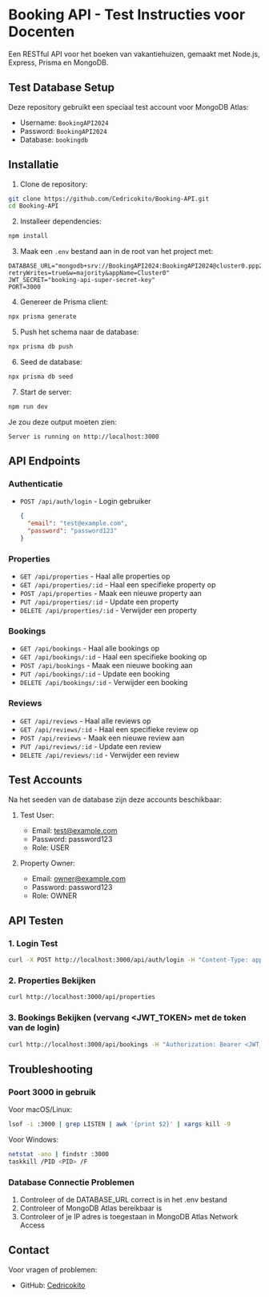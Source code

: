 # Booking API - Test Instructies voor Docenten

Een RESTful API voor het boeken van vakantiehuizen, gemaakt met Node.js, Express, Prisma en MongoDB.

## Test Database Setup

Deze repository gebruikt een speciaal test account voor MongoDB Atlas:
- Username: `BookingAPI2024`
- Password: `BookingAPI2024`
- Database: `bookingdb`

## Installatie

1. Clone de repository:
```bash
git clone https://github.com/Cedricokito/Booking-API.git
cd Booking-API
```

2. Installeer dependencies:
```bash
npm install
```

3. Maak een `.env` bestand aan in de root van het project met:
```
DATABASE_URL="mongodb+srv://BookingAPI2024:BookingAPI2024@cluster0.ppp2iuk.mongodb.net/bookingdb?retryWrites=true&w=majority&appName=Cluster0"
JWT_SECRET="booking-api-super-secret-key"
PORT=3000
```

4. Genereer de Prisma client:
```bash
npx prisma generate
```

5. Push het schema naar de database:
```bash
npx prisma db push
```

6. Seed de database:
```bash
npx prisma db seed
```

7. Start de server:
```bash
npm run dev
```

Je zou deze output moeten zien:
```
Server is running on http://localhost:3000
```

## API Endpoints

### Authenticatie
- `POST /api/auth/login` - Login gebruiker
  ```json
  {
    "email": "test@example.com",
    "password": "password123"
  }
  ```

### Properties
- `GET /api/properties` - Haal alle properties op
- `GET /api/properties/:id` - Haal een specifieke property op
- `POST /api/properties` - Maak een nieuwe property aan
- `PUT /api/properties/:id` - Update een property
- `DELETE /api/properties/:id` - Verwijder een property

### Bookings
- `GET /api/bookings` - Haal alle bookings op
- `GET /api/bookings/:id` - Haal een specifieke booking op
- `POST /api/bookings` - Maak een nieuwe booking aan
- `PUT /api/bookings/:id` - Update een booking
- `DELETE /api/bookings/:id` - Verwijder een booking

### Reviews
- `GET /api/reviews` - Haal alle reviews op
- `GET /api/reviews/:id` - Haal een specifieke review op
- `POST /api/reviews` - Maak een nieuwe review aan
- `PUT /api/reviews/:id` - Update een review
- `DELETE /api/reviews/:id` - Verwijder een review

## Test Accounts

Na het seeden van de database zijn deze accounts beschikbaar:

1. Test User:
   - Email: test@example.com
   - Password: password123
   - Role: USER

2. Property Owner:
   - Email: owner@example.com
   - Password: password123
   - Role: OWNER

## API Testen

### 1. Login Test
```bash
curl -X POST http://localhost:3000/api/auth/login -H "Content-Type: application/json" -d '{"email": "test@example.com", "password": "password123"}'
```

### 2. Properties Bekijken
```bash
curl http://localhost:3000/api/properties
```

### 3. Bookings Bekijken (vervang <JWT_TOKEN> met de token van de login)
```bash
curl http://localhost:3000/api/bookings -H "Authorization: Bearer <JWT_TOKEN>"
```

## Troubleshooting

### Poort 3000 in gebruik
Voor macOS/Linux:
```bash
lsof -i :3000 | grep LISTEN | awk '{print $2}' | xargs kill -9
```

Voor Windows:
```bash
netstat -ano | findstr :3000
taskkill /PID <PID> /F
```

### Database Connectie Problemen
1. Controleer of de DATABASE_URL correct is in het .env bestand
2. Controleer of MongoDB Atlas bereikbaar is
3. Controleer of je IP adres is toegestaan in MongoDB Atlas Network Access

## Contact
Voor vragen of problemen:
- GitHub: [Cedricokito](https://github.com/Cedricokito) 